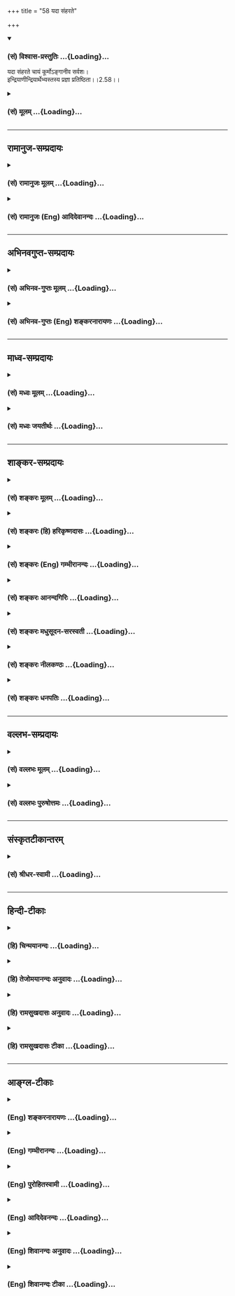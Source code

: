 +++
title = "58 यदा संहरते"

+++
<div class="js_include" newlevelforh1="3" title="(सं) विश्वास-प्रस्तुतिः" unfilled url="/purANam_vaiShNavam/mahAbhAratam/06-bhIShma-parva/03-bhagavad-gItA-parva/saMskRtam/vishvAsa-prastutiH/02_sAnkhya-yogaH_sarva-/58_yadA_saMharate.md">
<details open><summary><h3>(सं) विश्वास-प्रस्तुतिः ...{Loading}...</h3></summary>

यदा संहरते चायं कूर्मोऽङ्गानीव सर्वशः।  
इन्द्रियाणीन्द्रियार्थेभ्यस्तस्य प्रज्ञा प्रतिष्ठिता।।2.58।।
</details>
</div>
<div class="js_include collapsed" newlevelforh1="3" title="(सं) मूलम्" unfilled url="/purANam_vaiShNavam/mahAbhAratam/06-bhIShma-parva/03-bhagavad-gItA-parva/saMskRtam/mUlam/02_sAnkhya-yogaH_sarva-/58_yadA_saMharate.md">
<details><summary><h3>(सं) मूलम् ...{Loading}...</h3></summary>

यदा संहरते चायं कूर्मोऽङ्गानीव सर्वशः।  
इन्द्रियाणीन्द्रियार्थेभ्यस्तस्य प्रज्ञा प्रतिष्ठिता।।2.58।।
</details>
</div>


_________________
## रामानुज-सम्प्रदायः
<div class="js_include collapsed" newlevelforh1="3" title="(सं) रामानुजः मूलम्" unfilled url="/purANam_vaiShNavam/mahAbhAratam/06-bhIShma-parva/03-bhagavad-gItA-parva/saMskRtam/rAmAnujaH/mUlam/02_sAnkhya-yogaH_sarva-/58_yadA_saMharate.md">
<details><summary><h3>(सं) रामानुजः मूलम् ...{Loading}...</h3></summary>

।।2.58।।**यदा इन्द्रियाणि** इन्द्रियार्थान् स्प्रष्टुम् उद्युक्तानि
तदा एव कूर्मः **अङ्गानि इव इन्द्रियार्थेभ्यः सर्वशः** प्रतिसंहृत्य मन
आत्मनि एव स्थापयति सोऽपि स्थितप्रज्ञः।  
एवं चतुर्विधा ज्ञाननिष्ठा पूर्वपूर्वोत्तरोत्तरनिष्पाद्या इति
प्रतिपादितम्। इदानीं ज्ञाननिष्ठाया दुष्प्रापतां तत्प्राप्त्युपायं च आह  

</details>
</div>
<div class="js_include collapsed" newlevelforh1="3" title="(सं) रामानुजः (Eng) आदिदेवानन्दः" unfilled url="/purANam_vaiShNavam/mahAbhAratam/06-bhIShma-parva/03-bhagavad-gItA-parva/saMskRtam/rAmAnujaH/english/AdidevAnandaH/02_sAnkhya-yogaH_sarva-/58_yadA_saMharate.md">
<details><summary><h3>(सं) रामानुजः (Eng) आदिदेवानन्दः ...{Loading}...</h3></summary>

2.58 When one is able to draw the senses away from the sense-objects on
every side when the senses try to contact the sense-objects, just as a
tortoise draws in its limbs, and is capable of fixing his mind on the
self - he too is of firm wisdom. Thus there are four stages of devotion
to knowledge, each stage being perfected through the succeeding stage.
Now Sri Krsna speaks of the difficulty of the attainment of firm
devotion to knowledge and the means of that attainment.

</details>
</div>


_________________
## अभिनवगुप्त-सम्प्रदायः
<div class="js_include collapsed" newlevelforh1="3" title="(सं) अभिनव-गुप्तः मूलम्" unfilled url="/purANam_vaiShNavam/mahAbhAratam/06-bhIShma-parva/03-bhagavad-gItA-parva/saMskRtam/abhinava-guptaH/mUlam/02_sAnkhya-yogaH_sarva-/58_yadA_saMharate.md">
<details><summary><h3>(सं) अभिनव-गुप्तः मूलम् ...{Loading}...</h3></summary>

।।2.60।। यदा संहरते इति। न चास्य पाचकवद्योगरूढत्वम्। यदा यदा
किलायमिन्द्रियाणि संहरते आत्मन्येव कूर्म इवाङ्गानि क्रोडीकरोति विषयेभ्यः
विषयान्निवार्य +++(S विषयेभ्यः विषयार्थस्यैव विषयान्निवार्य)+++ तदा तदा
स्थिरप्रज्ञः। यद्वा इन्द्रियार्थेभ्यः प्रभृति इन्द्रियाणि आत्मनि संहरते
विषयेन्द्रियात्मकं +++(K न्द्रियादिकम्)+++ सर्वम् +++(N आसन्नं instead सर्वम्)+++
आत्मसात्कुरुते।  

</details>
</div>
<div class="js_include collapsed" newlevelforh1="3" title="(सं) अभिनव-गुप्तः (Eng) शङ्करनारायणः" unfilled url="/purANam_vaiShNavam/mahAbhAratam/06-bhIShma-parva/03-bhagavad-gItA-parva/saMskRtam/abhinava-guptaH/english/shankaranArAyaNaH/02_sAnkhya-yogaH_sarva-/58_yadA_saMharate.md">
<details><summary><h3>(सं) अभिनव-गुप्तः (Eng) शङ्करनारायणः ...{Loading}...</h3></summary>

2.58 Yada samharate etc. the nomenclature is not an expression having a
composite of both the forces of etymological and traditional meanings,
like the word pankaja 'a lotus'. But it has only the etymological force
like the word pacaka 'a cook'. Whenever he (the sage) withdraws just in
his own self-just as a tortoise keeps its limbs in its bossom-from the
sense-objects i.e., warding off from the sense-objects, then and then
\[only\] he is man-of-stabilized-intellect. Or \[the passage may mean
:\] Whenever he withdraws, within his own Self, \[all\], beginning from
the sense-objects upto sense-organs i.e., when he approprites in his own
Self all in the form of sense-objects and sense-organs. But, how is it
that the nomenclature 'a man-of-stabilized-intellect' does not hold good
in the case of an ascetic ; It is answered-

</details>
</div>


_________________
## माध्व-सम्प्रदायः
<div class="js_include collapsed" newlevelforh1="3" title="(सं) मध्वः मूलम्" unfilled url="/purANam_vaiShNavam/mahAbhAratam/06-bhIShma-parva/03-bhagavad-gItA-parva/saMskRtam/madhvaH/mUlam/02_sAnkhya-yogaH_sarva-/58_yadA_saMharate.md">
<details><summary><h3>(सं) मध्वः मूलम् ...{Loading}...</h3></summary>

।।2.57 2.58।। सर्वत्रानभिस्नेहत्वाच्छुभाशुभं प्राप्य नाभिनन्दति न
द्वेष्टि।  

</details>
</div>
<div class="js_include collapsed" newlevelforh1="3" title="(सं) मध्वः जयतीर्थः" unfilled url="/purANam_vaiShNavam/mahAbhAratam/06-bhIShma-parva/03-bhagavad-gItA-parva/saMskRtam/madhvaH/jayatIrthaH/02_sAnkhya-yogaH_sarva-/58_yadA_saMharate.md">
<details><summary><h3>(सं) मध्वः जयतीर्थः ...{Loading}...</h3></summary>

।।2.58।।**यदा संहरत** इति।  

</details>
</div>


_________________
## शाङ्कर-सम्प्रदायः
<div class="js_include collapsed" newlevelforh1="3" title="(सं) शङ्करः मूलम्" unfilled url="/purANam_vaiShNavam/mahAbhAratam/06-bhIShma-parva/03-bhagavad-gItA-parva/saMskRtam/shankaraH/mUlam/02_sAnkhya-yogaH_sarva-/58_yadA_saMharate.md">
<details><summary><h3>(सं) शङ्करः मूलम् ...{Loading}...</h3></summary>

।।2.58।।  
  
**यदा संहरते** सम्यगुपसंहरते **च अयं** ज्ञाननिष्ठायां प्रवृत्तो यतिः
**कूर्मः अङ्गानि** इव यथा कूर्मः भयात् स्वान्यङ्गानि उपसंहरति
**सर्वशः** सर्वतः एवं ज्ञाननिष्ठः **इन्द्रियाणि इन्द्रियार्थेभ्यः**
सर्वविषयेभ्यः उपसंहरते। **तस्य प्रज्ञा प्रतिष्ठिता** इत्युक्तार्थं
वाक्यम्।।  
तत्र विषयाननाहरतः आतुरस्यापि इन्द्रियाणि कूर्माङ्गानीव संह्रियन्ते न तु
तद्विषयो रागः स कथं संह्रियते इति उच्यते  
  

</details>
</div>
<div class="js_include collapsed" newlevelforh1="3" title="(सं) शङ्करः (हि) हरिकृष्णदासः" unfilled url="/purANam_vaiShNavam/mahAbhAratam/06-bhIShma-parva/03-bhagavad-gItA-parva/saMskRtam/shankaraH/hindI/harikRShNadAsaH/02_sAnkhya-yogaH_sarva-/58_yadA_saMharate.md">
<details><summary><h3>(सं) शङ्करः (हि) हरिकृष्णदासः ...{Loading}...</h3></summary>

।।2.58।। तथा  
  
जब यह ज्ञाननिष्ठामें स्थित हुआ संन्यासी कछुएके अङ्गोंकी भाँति अर्थात्
जैसे कछुआ भयके कारण सब ओरसे अपने अङ्गोंको संकुचित कर लेता है उसी तरह
सम्पूर्ण विषयोंसे सब ओरसे इन्द्रियोंको खींच लेता है भलीभाँति रोक लेता है
तब उसकी बुद्धि प्रतिष्ठित होती है। इस वाक्यका अर्थ पहले कहा हुआ है।  

</details>
</div>
<div class="js_include collapsed" newlevelforh1="3" title="(सं) शङ्करः (Eng) गम्भीरानन्दः" unfilled url="/purANam_vaiShNavam/mahAbhAratam/06-bhIShma-parva/03-bhagavad-gItA-parva/saMskRtam/shankaraH/english/gambhIrAnandaH/02_sAnkhya-yogaH_sarva-/58_yadA_saMharate.md">
<details><summary><h3>(सं) शङ्करः (Eng) गम्भीरानन्दः ...{Loading}...</h3></summary>

2.58 And besides, yada, when; ayam, this one, the sannyasin practising
steadfastness in Knowledge; samharate, fully withdraws; \['Fully'
suggests absolute firmness in withdrawal, and 'withdraws' suggests full
control over the organs\] indriyani, the senses; indriya-arthhyah, from
all the objects of the senses; iva, as; kurmah, a tortoise; sarvasah,
wholly (withdraws); angani, its limbs, from all sides out of fear; when
the man engaged in steadfastness to Knowledge withdraws thus, then
tasya, his; prajna, wisdom; pratisthita, remains established (the
meaning of this portion has already been explained). As to that, \[That
is , so far as the phenomenal world is concerned.\] the organs of a sick
person, too, cease to be active when the refrains from sense-objects;
they get fully withdrawn like the limbs of a tortoise. but not so the
hankering for those objects. How that (hankering) gets completely
withdrawn is being stated:

</details>
</div>
<div class="js_include collapsed" newlevelforh1="3" title="(सं) शङ्करः आनन्दगिरिः" unfilled url="/purANam_vaiShNavam/mahAbhAratam/06-bhIShma-parva/03-bhagavad-gItA-parva/saMskRtam/shankaraH/AnandagiriH/02_sAnkhya-yogaH_sarva-/58_yadA_saMharate.md">
<details><summary><h3>(सं) शङ्करः आनन्दगिरिः ...{Loading}...</h3></summary>

।।2.58।। जिज्ञासोरेव कर्तव्यान्तरं सूचयति **किञ्चेति।** इन्द्रियाणां
विषयेभ्यो वैमुख्यस्य प्रज्ञास्थैर्ये कारणत्वादादौ जिज्ञासुना
तदनुष्ठेयमित्याह **यदेति।** मुमुक्षुणा मोक्षहेतुं प्रज्ञां
प्रार्थयमानेन सर्वेभ्यो विषयेभ्यः सर्वाणीन्द्रियाणि विमुखानि
कर्तव्यानीति श्लोकव्याख्यानेन कथयति **यदेत्यादिना।** उपसंहारः
स्ववशत्वापादनं तस्य च सम्यक्त्वमतिदृढत्वम्। अयमिति
प्रकृतस्थितप्रज्ञग्रहणं व्यावर्तयति **ज्ञाननिष्ठायामिति।**
इन्द्रियोपसंहारस्य प्रलयरूपत्वं व्यावर्त्य संकोचात्मकत्वं दृष्टान्तेन
दर्शयति **कूर्म इति।** दृष्टान्तं व्याकरोति **यथेति।**
दार्ष्टान्तिके योजयन्ज्ञाननिष्ठापदं तत्र प्रवर्तयति **एवमिति।**
इन्द्रियाणां विषयेभ्यो वैमुख्यकरणं प्रज्ञास्थैर्यहेतुरित्युक्तमुपसंहरति
**तस्येति।  
**

</details>
</div>
<div class="js_include collapsed" newlevelforh1="3" title="(सं) शङ्करः मधुसूदन-सरस्वती" unfilled url="/purANam_vaiShNavam/mahAbhAratam/06-bhIShma-parva/03-bhagavad-gItA-parva/saMskRtam/shankaraH/madhusUdana-sarasvatI/02_sAnkhya-yogaH_sarva-/58_yadA_saMharate.md">
<details><summary><h3>(सं) शङ्करः मधुसूदन-सरस्वती ...{Loading}...</h3></summary>

।।2.58।। इदानीं किमासीतेति प्रश्नस्योत्तरं वक्तुमारभते भगवान् षड्भिः
श्लोकैः तत्र च प्रारब्धकर्मवशाद्व्युत्थानेन  
  
विक्षिप्तानीन्द्रियाणि पुनरुपसंहृत्य समाध्यर्थमेव
स्थितप्रज्ञस्योपवेशनमिति दर्शयितुमाह अहं व्युत्थितः सर्वशः
सर्वाणीन्द्रियाणि इन्द्रियार्थेभ्यः शब्दादिंभ्यः सर्वेभ्यः। च पुनरर्थे।
यदा संहरते पुनरुपसंहरति संकोचयति। तत्र दृष्टान्तः कूर्मोऽङ्गानीव तदा
तस्य प्रज्ञा प्रतिष्ठितेति स्पष्टम्। पूर्वश्लोकाभ्यां व्युत्थानदशायामपि
सकलताभसवृत्त्यभाव उक्तः अधुना तु पुनः समाध्यवस्थायां सकलवृत्त्यभाव इति
विशेषः।  

</details>
</div>
<div class="js_include collapsed" newlevelforh1="3" title="(सं) शङ्करः नीलकण्ठः" unfilled url="/purANam_vaiShNavam/mahAbhAratam/06-bhIShma-parva/03-bhagavad-gItA-parva/saMskRtam/shankaraH/nIlakaNThaH/02_sAnkhya-yogaH_sarva-/58_yadA_saMharate.md">
<details><summary><h3>(सं) शङ्करः नीलकण्ठः ...{Loading}...</h3></summary>

।।2.58।। किमासीतेत्यस्योत्तरमाह **यदेति।** इन्द्रियार्थेभ्यः
शब्दादिविषयेभ्यः प्रारब्धकर्मवशेन व्युत्थितोऽपि योगी
द्वैतदर्शनादुद्विग्नः सन् निरोधसंस्कारप्राबल्यात्प्रीत्या
समाधिमनुतिष्ठन्नेवास्ते इत्यर्थः। शेषं स्पष्टम्।  

</details>
</div>
<div class="js_include collapsed" newlevelforh1="3" title="(सं) शङ्करः धनपतिः" unfilled url="/purANam_vaiShNavam/mahAbhAratam/06-bhIShma-parva/03-bhagavad-gItA-parva/saMskRtam/shankaraH/dhanapatiH/02_sAnkhya-yogaH_sarva-/58_yadA_saMharate.md">
<details><summary><h3>(सं) शङ्करः धनपतिः ...{Loading}...</h3></summary>

।।2.58।। विचारादिनेन्द्रियनिग्रहार्थं स्थितप्रज्ञस्योपवेशनमिति
तृतीयप्रश्नस्योत्तरं वक्तुं जितेन्द्रियत्वम्। तस्य लक्षणमाह **यदेति।**
यथा कूर्मः कमठो भयादङ्गन्युपसंहरति तथा यदा ज्ञाननिष्ठो यतिः
शब्दादिविषयेभ्यः इन्द्रियाण्युपसंहरति तदा तस्य प्रज्ञा प्रतिष्ठिता।  

</details>
</div>


_________________
## वल्लभ-सम्प्रदायः
<div class="js_include collapsed" newlevelforh1="3" title="(सं) वल्लभः मूलम्" unfilled url="/purANam_vaiShNavam/mahAbhAratam/06-bhIShma-parva/03-bhagavad-gItA-parva/saMskRtam/vallabhaH/mUlam/02_sAnkhya-yogaH_sarva-/58_yadA_saMharate.md">
<details><summary><h3>(सं) वल्लभः मूलम् ...{Loading}...</h3></summary>

।।2.58।। किमासीत इत्यस्योत्तरमाह चतुर्भिः। यदेति विषयेभ्य इन्द्रियाणि
संहरते प्रत्याहृत्यास्ते। अनायासेनैकत्र संहारे दृष्टान्तः अङ्गानि
करचरणादिनि यथा स्वभावतः कूर्मः संहरते तद्वत्।  

</details>
</div>
<div class="js_include collapsed" newlevelforh1="3" title="(सं) वल्लभः पुरुषोत्तमः" unfilled url="/purANam_vaiShNavam/mahAbhAratam/06-bhIShma-parva/03-bhagavad-gItA-parva/saMskRtam/vallabhaH/puruShottamaH/02_sAnkhya-yogaH_sarva-/58_yadA_saMharate.md">
<details><summary><h3>(सं) वल्लभः पुरुषोत्तमः ...{Loading}...</h3></summary>

  
  
।।2.58।। कथं तिष्ठेत् इत्यत्रोत्तरमाह यदा संहरत इति। यदा अयं सर्वशः
सर्वत्र इन्द्रियार्थेभ्य इन्द्रियभोग्येभ्य इन्द्रियाणि संहरते तस्य
प्रज्ञा प्रतिष्ठिता भवतीत्यर्थः। अत्र दृष्टान्तमाह कूर्मोऽङ्गानीवेति।
यथा कूर्मः करचरणाद्यङ्गानि स्वभावादपकर्षति। कूर्मदृष्टान्तेन
भोग्यदर्शनात् स्वत एवेन्द्रियनिवृत्तिः स्वभावतः स्यात् तथा संहरणं
कर्त्तव्यं नित्यमिन्द्रियनियमं कु**र्वं৷৷৷৷৷৷৷৷**स्तिष्ठेदित्यर्थः।  
  
  
  

</details>
</div>


_________________
## संस्कृतटीकान्तरम्
<div class="js_include collapsed" newlevelforh1="3" title="(सं) श्रीधर-स्वामी" unfilled url="/purANam_vaiShNavam/mahAbhAratam/06-bhIShma-parva/03-bhagavad-gItA-parva/saMskRtam/shrIdhara-svAmI/02_sAnkhya-yogaH_sarva-/58_yadA_saMharate.md">
<details><summary><h3>(सं) श्रीधर-स्वामी ...{Loading}...</h3></summary>

।।2.58।। किंच **यदेति।** यदा चायं योगी इन्द्रियार्थेभ्यः
सकाशादिन्द्रियाणि संहरते प्रत्याहरति। अनायासेन संहारे दृष्टान्तः।
अङ्गानि करचरणादीनि कूर्मो यथा स्वभावेनैवाकर्षति तद्वत्।  

</details>
</div>


_________________
## हिन्दी-टीकाः
<div class="js_include collapsed" newlevelforh1="3" title="(हि) चिन्मयानन्दः" unfilled url="/purANam_vaiShNavam/mahAbhAratam/06-bhIShma-parva/03-bhagavad-gItA-parva/hindI/chinmayAnandaH/02_sAnkhya-yogaH_sarva-/58_yadA_saMharate.md">
<details><summary><h3>(हि) चिन्मयानन्दः ...{Loading}...</h3></summary>

।।2.58।। ज्ञानी पुरुष के आत्मानन्द समत्व और अनासक्त भाव का वर्णन करने के
पश्चात् इस श्लोक में इन्द्रियों पर उसके पूर्ण संयम का वर्णन किया गया है।
अत्यन्त उपयुक्त उपमा के द्वारा उसके लक्षण को यहाँ स्पष्ट किया गया है।
जैसे कछुवा किसी प्रकार के संकट का आभास पाकर अपने अंगों को समेट कर स्वयं
को सुरक्षित कर लेता है वैसे ही ज्ञानी पुरुष में यह क्षमता होती है कि वह
अपनी इच्छा से इन्द्रियों को विषयों से परावृत्त तथा उनमें प्रवृत्त भी कर
सकता है।  
वेदान्त के प्रत्यक्ष ज्ञान की प्रक्रिया के अनुसार अन्तकरण की चैतन्य
युक्त वृत्ति इन्द्रियों के माध्यम से बाह्य देश स्थित विषय का आकार ग्रहण
करती हैं और तब उस विषय का प्रत्यक्ष ज्ञान होता है। इस प्रक्रिया को
कठोपनिषद् में इस प्रकार कहा गया है कि मानों चैतन्य का प्रकाश मस्तकस्थ
सात छिद्रों (दो नेत्र दो कान दो नासिका छिद्र और मुख) के द्वारा बाहर किरण
रूप में निकलकर वस्तुओं को प्रकाशित करता है। इस प्रकार एक विशेष इन्द्रिय
द्वारा एक विशिष्ट वस्तु प्रकाशित होती है जैसे आँख से रूप रंग और कान से
शब्द। भौतिक जगत् में हम विद्युत का उदाहरण ले सकते हैं जो सामान्य बल्ब
में प्रकाश के रूप में व्यक्त होकर वस्तुओं को प्रकाशित करती है और वही
विद्युत क्षकिरण नलिका से गुजर कर स्थूल शरीर को भेदकर आंतरिक अंगों को भी
प्रकाशित कर सकती है जो सामान्यत प्रत्यक्ष नहीं होते।  
इस प्रकार प्रत्येक व्यक्ति पाँच ज्ञानेन्द्रियों के माध्यम से सम्पूर्ण
बाह्य जगत् का ज्ञान प्राप्त करता है। इन्द्रियों द्वारा निरन्तर प्राप्त
होने वाली विषय संवेदनाओं के कारण मन में अनेक विक्षेप उठते रहते हैं।
नेत्रों के अभाव में रूप से उत्पन्न विक्षेप नहीं होते और बधिर पुरुष को
अपनी आलोचना सुनाई नहीं पड़ती जिससे कि उस के मन में क्षोभ हो यही बात अन्य
इन्द्रियों के सम्बन्ध में भी है। भगवान् कहते हैं कि ज्ञानी पुरुष में यह
क्षमता होती है कि वह स्वेचछा से इन्द्रियों को विषयों से परावृत्त कर सकता
है।  
इन्द्रिय संयम की इस क्षमता को योगशास्त्र में प्रत्याहार कहते हैं जिसे
योगी प्राणायाम की सहायता से प्राप्त करता है। ईश्वर की रूप माधुरी में
प्रीति होने के कारण भक्त के मन में विषयजन्य विक्षेपों का अभाव स्वाभाविक
रूप से ही होता है वेदान्त में इसे उपरति कहते हैं जिसे जिज्ञासु साधक अपने
विवेक के बल पर विषयों की परिच्छिन्नता और व्यर्थता एवं आत्मा के
आनन्दस्वरूप को समझकर प्राप्त करता है।  
  
रोग अथवा किसी अन्य कारण से विषयोपभोग न करने वाले पुरुष से विषय तो दूर हो
जाते हैं परन्तु उनका स्वाद नहीं। इस स्वाद की भी निवृत्ति किस प्रकार हो
सकती है सुनो  

</details>
</div>
<div class="js_include collapsed" newlevelforh1="3" title="(हि) तेजोमयानन्दः अनुवादः" unfilled url="/purANam_vaiShNavam/mahAbhAratam/06-bhIShma-parva/03-bhagavad-gItA-parva/hindI/tejomayAnandaH/anuvAdaH/02_sAnkhya-yogaH_sarva-/58_yadA_saMharate.md">
<details><summary><h3>(हि) तेजोमयानन्दः अनुवादः ...{Loading}...</h3></summary>

।।2.58।। कछुवा अपने अंगों को जैसे समेट लेता है वैसे ही यह पुरुष जब सब ओर
से अपनी इन्द्रियों को इन्द्रियों के विषयों से परावृत्त कर लेता है; तब
उसकी बुद्धि स्थिर होती है।।  
  

</details>
</div>
<div class="js_include collapsed" newlevelforh1="3" title="(हि) रामसुखदासः अनुवादः" unfilled url="/purANam_vaiShNavam/mahAbhAratam/06-bhIShma-parva/03-bhagavad-gItA-parva/hindI/rAmasukhadAsaH/anuvAdaH/02_sAnkhya-yogaH_sarva-/58_yadA_saMharate.md">
<details><summary><h3>(हि) रामसुखदासः अनुवादः ...{Loading}...</h3></summary>

।।2.58।। जिस तरह कछुआ अपने अङ्गोंको सब ओरसे समेट लेता है, ऐसे ही जिस
कालमें यह कर्मयोगी इन्द्रियोंके विषयोंसे इन्द्रियोंको सब प्रकारसे समेट
लेता (हटा लेता) है, तब उसकी बुद्धि प्रतिष्ठित हो जाती है।

</details>
</div>
<div class="js_include collapsed" newlevelforh1="3" title="(हि) रामसुखदासः टीका" unfilled url="/purANam_vaiShNavam/mahAbhAratam/06-bhIShma-parva/03-bhagavad-gItA-parva/hindI/rAmasukhadAsaH/TIkA/02_sAnkhya-yogaH_sarva-/58_yadA_saMharate.md">
<details><summary><h3>(हि) रामसुखदासः टीका ...{Loading}...</h3></summary>

2.58।।***व्याख्या--*'यदा संहरते ৷৷. प्रज्ञा प्रतिष्ठिता'--** यहाँ
कछुएका दृष्टान्त देनेका तात्पर्य है कि जैसे कछुआ चलता है तो उसके छः अङ्ग
दीखते हैं--चार पैर, एक पूँछ और एक मस्तक। परन्तु जब वह अपने अङ्गोंको छिपा
लेता है, तब केवल उसकी पीठ ही दिखायी देती है। ऐसे ही स्थितप्रज्ञ पाँच
इन्द्रियाँ और एक मन--इन छहोंको अपने-अपने विषयसे हटा लेता है। अगर उसका
इन्द्रियों आदिके साथ किञ्चिन्मात्र भी मानसिक सम्बन्ध बना रहता है, तो वह
स्थितप्रज्ञ नहीं होता।  
यहाँ **'संहरते'**क्रिया देनेका मतलब यह हुआ कि वह स्थितप्रज्ञ विषयोंसे
इन्द्रियोंका उपसंहार कर लेता है अर्थात वह मनसे भी विषयोंका चिन्तन नहीं
करता।  
इस श्लोकमें **'यदा'** पद तो दिया है, पर **'तदा'** पद नहीं दिया है।
यद्यपि **'यत्तदोर्नित्यसम्बन्धः'** के अनुसार जहाँ **'यदा'** आता है,
वहाँ **'तदा'** का अध्याहार लिया जाता है अर्थात् **'यदा'** पदके
अन्तर्गत ही **'तदा'** पद आ जाता है, तथापि यहाँ **'तदा'** पदका प्रयोग
न करनेका एक गहरा तात्पर्य है कि इन्द्रियोंके अपने-अपने विषयोंसे सर्वथा
हट जानेसे स्वतःसिद्ध तत्त्वका जो अनुभव होता है, वह कालके अधीन, कालकी
सीमामें नहीं है। कारण कि वह अनुभव किसी क्रिया अथवा त्यागका फल नहीं है।
वह अनुभव उत्पन्न होनेवाली वस्तु नहीं है। अतः यहाँ कालवाचक **'तदा'** पद
देनेकी जरूरत नहीं है। इसकी जरूरत तो वहाँ होती है, जहाँ कोई वस्तु किसी
वस्तुके अधीन होती है। जैसे आकाशमें सूर्य रहनेपर भी आँखें बंद कर लेनेसे
सूर्य नहीं दीखता और आँखें खोलते ही सूर्य दीख जाता है, तो यहाँ सूर्य और
आँखोंमें कार्य-कारणका सम्बन्ध नहीं है अर्थात् आँखें खुलनेसे सूर्य पैदा
नहीं हुआ है। सूर्य तो पहलसे ज्यों-का-त्यों ही है। आँखे बंद करनेसे पहले
भी सूर्य वैसा ही है और आँखें बंद करनेपर भी सूर्य वैसा ही है। केवल आँखें
बंद करनेसे हमें उसका अनुभव नहीं हुआ था। ऐसे ही यहाँ इन्द्रियोंको
विषयोंसे हटानेसे स्वतःसिद्ध परमात्मतत्त्वका जो अनुभव हुआ है, वह अनुभव
मनसहित इन्द्रियोंका विषय नहीं है। तात्पर्य है कि वह स्वतः सिद्ध तत्त्व
भोगों-(विषयों-) के साथ सम्बन्ध रखते हुए और भोगोंको भोगते हुए भी वैसा ही
है। परन्तु भोगोंके साथ सम्बन्धरूप परदा रहनसे उसका अनुभव नहीं होता, और यह
परदा हटते ही उसका अनुभव हो जाता है।  
  
***सम्बन्ध--***केवल इन्द्रियोंका विषयोंसे हट जाना ही स्थितप्रज्ञका
लक्षण नहीं है इसे आगेके श्लोकमें बताते हैं।

</details>
</div>


_________________
## आङ्ग्ल-टीकाः
<div class="js_include collapsed" newlevelforh1="3" title="(Eng) शङ्करनारायणः" unfilled url="/purANam_vaiShNavam/mahAbhAratam/06-bhIShma-parva/03-bhagavad-gItA-parva/english/shankaranArAyaNaH/02_sAnkhya-yogaH_sarva-/58_yadA_saMharate.md">
<details><summary><h3>(Eng) शङ्करनारायणः ...{Loading}...</h3></summary>

2.58. When he withdraws all his sense-organs from sense-objects, just as
a tortoise does all of its own limbs, then he is declared to be a
man-of-stabilized-intellect.

</details>
</div>
<div class="js_include collapsed" newlevelforh1="3" title="(Eng) गम्भीरानन्दः" unfilled url="/purANam_vaiShNavam/mahAbhAratam/06-bhIShma-parva/03-bhagavad-gItA-parva/english/gambhIrAnandaH/02_sAnkhya-yogaH_sarva-/58_yadA_saMharate.md">
<details><summary><h3>(Eng) गम्भीरानन्दः ...{Loading}...</h3></summary>

2.58 And when this one fully withdraws the senses from the objects of
the senses, as a tortoise wholly (withdraws) the limbs, then his wisdom
remains established.

</details>
</div>
<div class="js_include collapsed" newlevelforh1="3" title="(Eng) पुरोहितस्वामी" unfilled url="/purANam_vaiShNavam/mahAbhAratam/06-bhIShma-parva/03-bhagavad-gItA-parva/english/purohitasvAmI/02_sAnkhya-yogaH_sarva-/58_yadA_saMharate.md">
<details><summary><h3>(Eng) पुरोहितस्वामी ...{Loading}...</h3></summary>

2.58 He who can withdraw his senses from the attraction of their
objects, as the tortoise draws his limbs within its shell - take it that
such a one has attained Perfection.

</details>
</div>
<div class="js_include collapsed" newlevelforh1="3" title="(Eng) आदिदेवनन्दः" unfilled url="/purANam_vaiShNavam/mahAbhAratam/06-bhIShma-parva/03-bhagavad-gItA-parva/english/AdidevanandaH/02_sAnkhya-yogaH_sarva-/58_yadA_saMharate.md">
<details><summary><h3>(Eng) आदिदेवनन्दः ...{Loading}...</h3></summary>

2.58 When one is able to draw his senses from the objects of sense on
every side, as a tortoise draws in its limbs, then his wisdom is firmly
set.

</details>
</div>
<div class="js_include collapsed" newlevelforh1="3" title="(Eng) शिवानन्दः अनुवादः" unfilled url="/purANam_vaiShNavam/mahAbhAratam/06-bhIShma-parva/03-bhagavad-gItA-parva/english/shivAnandaH/anuvAdaH/02_sAnkhya-yogaH_sarva-/58_yadA_saMharate.md">
<details><summary><h3>(Eng) शिवानन्दः अनुवादः ...{Loading}...</h3></summary>

2.58 When, like the tortoise which withdraws on all sides its limbs, he
withdraws his senses from the sense-objects, then his wisdom becomes
steady.

</details>
</div>
<div class="js_include collapsed" newlevelforh1="3" title="(Eng) शिवानन्दः टीका" unfilled url="/purANam_vaiShNavam/mahAbhAratam/06-bhIShma-parva/03-bhagavad-gItA-parva/english/shivAnandaH/TIkA/02_sAnkhya-yogaH_sarva-/58_yadA_saMharate.md">
<details><summary><h3>(Eng) शिवानन्दः टीका ...{Loading}...</h3></summary>

2.58 यदा when; संहरते withdraws; च and; अयम् this (Yogi); कूर्मः
tortoise; अङ्गानि limbs; इव like; सर्वशः everywhere; इन्द्रियाणि the
senses; इन्द्रियार्थेभ्यः from the senseobjects; तस्य of him; प्रज्ञा
wisdom प्रतिष्ठिता is steadied.Commentary Withdrawal of the senses is
Pratyahara or abstraction. The mind has a natural,tendency to run
towards external objects. The Yogi again and again withdraws the mind
from the objects of the senses and fixes it on the Self. A Yogi who is
endowed with the power of Pratyahara can enter into Samadhi even in a
crowded place by withdrawing his senses within the twinkling of an eye.
He is not disturbed by tumultuous sounds and noises of any description.
Even on the battlefield he can rest in his centre; the Self; by
withdrawing his senses. He who practises Pratyahara is dead to the
world. He will not be affected by the outside vibrations. At any time by
mere willing he can bring his senses under his perfect control. They are
his obedient servants or instruments.

</details>
</div>
